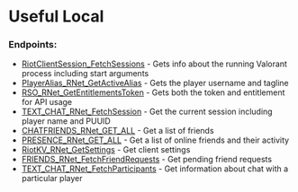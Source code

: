 # Useful Local

### Endpoints:
 - [RiotClientSession_FetchSessions](GET%20RiotClientSession_FetchSessions.md) - Gets info about the running Valorant process including start arguments
 - [PlayerAlias_RNet_GetActiveAlias](GET%20PlayerAlias_RNet_GetActiveAlias.md) - Gets the player username and tagline
 - [RSO_RNet_GetEntitlementsToken](GET%20RSO_RNet_GetEntitlementsToken.md) - Gets both the token and entitlement for API usage  
 - [TEXT_CHAT_RNet_FetchSession](GET%20TEXT_CHAT_RNet_FetchSession.md) - Get the current session including player name and PUUID
 - [CHATFRIENDS_RNet_GET_ALL](GET%20CHATFRIENDS_RNet_GET_ALL.md) - Get a list of friends
 - [PRESENCE_RNet_GET_ALL](GET%20PRESENCE_RNet_GET_ALL.md) - Get a list of online friends and their activity  
 - [RiotKV_RNet_GetSettings](GET%20RiotKV_RNet_GetSettings.md) - Get client settings
 - [FRIENDS_RNet_FetchFriendRequests](GET%20FRIENDS_RNet_FetchFriendRequests.md) - Get pending friend requests
 - [TEXT_CHAT_RNet_FetchParticipants](GET%20TEXT_CHAT_RNet_FetchParticipants.md) - Get information about chat with a particular player

